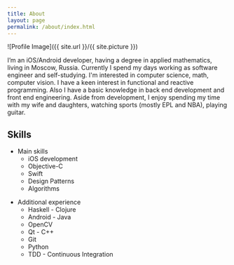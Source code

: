 ```yaml
---
title: About
layout: page
permalink: /about/index.html
---
```

![Profile Image]({{ site.url }}/{{ site.picture }})

<p>I’m an iOS/Android developer, having a degree in applied mathematics, living in Moscow, Russia. Currently I spend my days working as software engineer and self-studying. I'm interested in computer science, math, computer vision. I have a keen interest in functional and reactive programming.  Also I have a basic knowledge in back end development and front end engineering.  
Aside from development, I enjoy spending my time with my wife and daughters, watching sports (mostly EPL and NBA), playing guitar.</p>


<h2>Skills</h2>

<ul class="skill-list">
    <li> Main skills
	     <ul>
	     <li>iOS development</li>
	     <li>Objective-C</li>
	     <li>Swift</li>
	     <li>Design Patterns</li>
	     <li>Algorithms</li>
		 </ul>
</ul>

<ul class="skill-list">
   <li> Additional experience
	      <ul>
	      <li>Haskell - Clojure</li>
	      <li>Android - Java</li>
	      <li>OpenCV</li>
	      <li>Qt - C++</li>
	      <li>Git</li>
	      <li>Python</li>
	      <li>TDD - Continuous Integration</li>
          </ul>
</ul>		  

